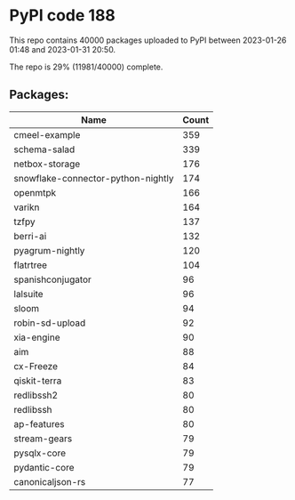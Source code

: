 # PyPI code 188

This repo contains 40000 packages uploaded to PyPI between 
2023-01-26 01:48 and 2023-01-31 20:50.

The repo is 29% (11981/40000) complete.

## Packages:

| Name  | Count |
| ----- | ----- |
| cmeel-example | 359 |
| schema-salad | 339 |
| netbox-storage | 176 |
| snowflake-connector-python-nightly | 174 |
| openmtpk | 166 |
| varikn | 164 |
| tzfpy | 137 |
| berri-ai | 132 |
| pyagrum-nightly | 120 |
| flatrtree | 104 |
| spanishconjugator | 96 |
| lalsuite | 96 |
| sloom | 94 |
| robin-sd-upload | 92 |
| xia-engine | 90 |
| aim | 88 |
| cx-Freeze | 84 |
| qiskit-terra | 83 |
| redlibssh2 | 80 |
| redlibssh | 80 |
| ap-features | 80 |
| stream-gears | 79 |
| pysqlx-core | 79 |
| pydantic-core | 79 |
| canonicaljson-rs | 77 |


